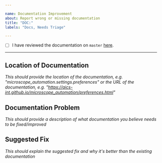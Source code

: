 ```yaml
---

name: Documentation Improvement
about: Report wrong or missing documentation
title: "DOC:"
labels: "Docs, Needs Triage"

---
```


- [ ] I have reviewed the documentation on `master` [here](https://aics-int.github.io/microscope_automation/).

---

## Location of Documentation
*This should provide the location of the documentation, e.g. "microscope_automation.settings.preferences" or the URL of the documentation, e.g. "https://aics-int.github.io/microscope_automation/preferences.html"*

## Documentation Problem
*This should provide a description of what documentation you believe needs to be fixed/improved*

## Suggested Fix
*This should explain the suggested fix and why it's better than the existing documentation*
